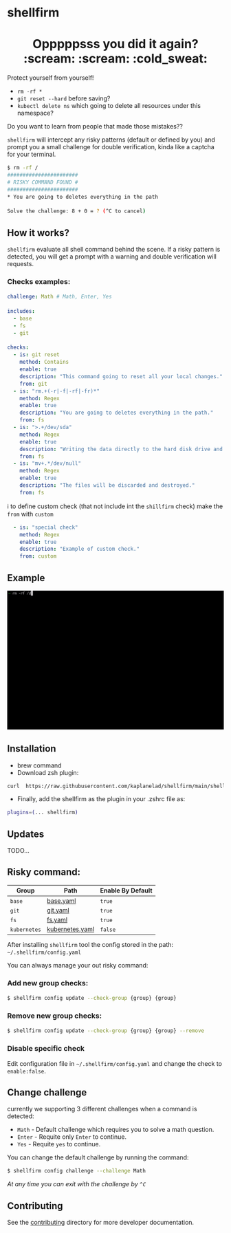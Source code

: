 # shellfirm

<div align="center">
<h1>Opppppsss <b>you</b> did it again? :scream: :scream: :cold_sweat:</h1>
</div>
Protect yourself from yourself!

* `rm -rf *`
* `git reset --hard` before saving?
* `kubectl delete ns` which going to delete all resources under this namespace?


Do you want to learn from people that made those mistakes??

`shellfirm` will intercept any risky patterns (default or defined by you) and prompt you a small challenge for double verification, kinda like a captcha for your terminal.

```bash
$ rm -rf /
#######################
# RISKY COMMAND FOUND #
#######################
* You are going to deletes everything in the path

Solve the challenge: 8 + 0 = ? (^C to cancel)
```

## How it works?
`shellfirm` evaluate all shell command behind the scene. 
If a risky pattern is detected, you will get a prompt with a warning and double verification will requests.

### Checks examples:
```yaml
challenge: Math # Math, Enter, Yes

includes: 
  - base
  - fs
  - git

checks:
  - is: git reset
    method: Contains
    enable: true
    description: "This command going to reset all your local changes."
    from: git
  - is: "rm.+(-r|-f|-rf|-fr)*"
    method: Regex
    enable: true
    description: "You are going to deletes everything in the path."
    from: fs
  - is: ">.+/dev/sda"
    method: Regex
    enable: true
    description: "Writing the data directly to the hard disk drive and damaging your file system."
    from: fs
  - is: "mv+.*/dev/null"
    method: Regex
    enable: true
    description: "The files will be discarded and destroyed."
    from: fs
```

:information_source: to define custom check (that not include int the `shillfirm` check) make the `from` with `custom`
```yaml
  - is: "special check"
    method: Regex
    enable: true
    description: "Example of custom check."
    from: custom
```

## Example
![](./docs/media/example.gif)


## Installation 
* brew command
* Download zsh plugin:
```bash
curl  https://raw.githubusercontent.com/kaplanelad/shellfirm/main/shellfirm.plugin.zsh --create-dirs -o ${ZSH_CUSTOM:-~/.oh-my-zsh/custom}/plugins/shellfirm/shellfirm.plugin.zsh
```
* Finally, add the shellfirm as the plugin in your .zshrc file as:
```bash
plugins=(... shellfirm)
```

## Updates
TODO...

## Risky command:
| Group | Path | Enable By Default |
| --- | --- | --- |
| `base` | [base.yaml](./checks/base.yaml) | `true` |
| `git` | [git.yaml](./checks/git.yaml) | `true` |
| `fs` | [fs.yaml](./checks/fs.yaml) | `true` |
| `kubernetes` | [kubernetes.yaml](./checks/kubernetes.yaml) | `false` |

After installing `shellfirm` tool the config stored in the path: `~/.shellfirm/config.yaml`

You can always manage your out risky command:

### Add new group checks:
```bash
$ shellfirm config update --check-group {group} {group}
```

### Remove new group checks:
```bash
$ shellfirm config update --check-group {group} {group} --remove
```

### Disable specific check
Edit configuration file in `~/.shellfirm/config.yaml` and change the check to `enable:false`.


## Change challenge
currently we supporting 3 different challenges when a command is detected:
* `Math` - Default challenge which requires you to solve a math question.
* `Enter` - Requite only `Enter` to continue.
* `Yes` - Requite `yes` to continue.

You can change the default challenge by running the command:
```bash
$ shellfirm config challenge --challenge Math
```

*At any time you can exit with the challenge by `^C`*

## Contributing
See the [contributing](../docs/CONTRIBUTING.MD) directory for more developer documentation.